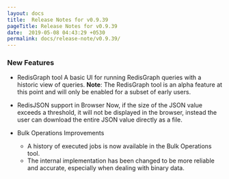 ```yaml
---
layout: docs
title:  Release Notes for v0.9.39
pageTitle: Release Notes for v0.9.39
date:  2019-05-08 04:43:29 +0530
permalink: docs/release-note/v0.9.39/
---
```

### New Features

- RedisGraph tool
    A basic UI for running RedisGraph queries with a historic view of queries.
    **Note**: The RedisGraph tool is an alpha feature at this point and will only be enabled for a subset of early users.

- RedisJSON support in Browser
    Now, if the size of the JSON value exceeds a threshold, it will not be displayed in the browser, instead the user can download the entire JSON value directly as a file.

- Bulk Operations Improvements
    - A history of executed jobs is now available in the Bulk Operations tool.
    - The internal implementation has been changed to be more reliable and accurate, especially when dealing with binary data.
